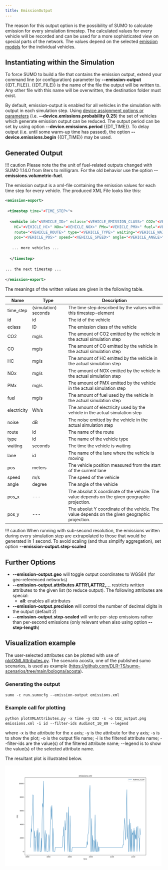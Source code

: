 ```yaml
---
title: EmissionOutput
---
```


The reason for this output option is the possibility of SUMO to
calculate emission for every simulation timestep. The calculated values
for every vehicle will be recorded and can be used for a more
sophisticated view on special parts of the network. The values depend on
the selected [emission models](../../Models/Emissions.md) for the
individual vehicles.

## Instantiating within the Simulation

To force SUMO to build a file that contains the emission output, extend
your command line (or configuration) parameter by **--emission-output** {{DT_FILE}}. {{DT_FILE}} is the name of the
file the output will be written to. Any other file with this name will
be overwritten, the destination folder must exist.

By default, emission-output is enabled for all vehicles in the
simulation with output in each simulation step. Using [device assignment
options or
parameters](../../Definition_of_Vehicles,_Vehicle_Types,_and_Routes.md#devices)
(i.e. **--device.emissions.probability 0.25**) the set of vehicles which generate emission output can be reduced.
The output period can be set by using option **--device.emissions.period** {{DT_TIME}}.
To delay output (i.e. until some warm-up time has passed), the option **--device.emissions.begin** {{DT_TIME}} may be used.


## Generated Output

!!! caution
    Please note the the unit of fuel-related outputs changed with SUMO 1.14.0 from liters to milligram.
	For the old behavior use the option **--emissions.volumetric-fuel**.

The emission output is a xml-file containing the emission values for
each time step for every vehicle. The produced XML File looks like this:

```xml
<emission-export>

 <timestep time="<TIME_STEP>">

  <vehicle id="<VEHICLE_ID>" eclass="<VEHICLE_EMISSION_CLASS>" CO2="<VEHICLE_CO2>" CO="<VEHICLE_CO>"
    HC="<VEHICLE_HC>" NOx="<VEHICLE_NOX>" PMx="<VEHICLE_PMX>" fuel="<VEHICLE_FUEL>" electricity="<VEHICLE_ELECTRICITY>" noise="<VEHICLE_NOISE>" \
    route="<VEHICLE_ROUTE>" type="<VEHICLE_TYPE>" waiting="<VEHICLE_WAITING>" lane="<VEHICLE_LANE>" \
    pos="<VEHICLE_POS>" speed="<VEHICLE_SPEED>" angle="<VEHICLE_ANGLE>" x="<VEHICLE_POS_X>" y="<VEHICLE_POS_Y>"/>

   ... more vehicles ...

  </timestep>

... the next timestep ...

</emission-export>
```

The meanings of the written values are given in the following table.

| Name        | Type                 | Description                                                                                    |
| ----------- | -------------------- | ---------------------------------------------------------------------------------------------- |
| time_step  | (simulation) seconds | The time step described by the values within this timestep-element                             |
| id          | id                   | The id of the vehicle                                                                          |
| eclass      | ID                   | The emission class of the vehicle                                                              |
| CO2         | mg/s                 | The amount of CO2 emitted by the vehicle in the actual simulation step                         |
| CO          | mg/s                 | The amount of CO emitted by the vehicle in the actual simulation step                          |
| HC          | mg/s                 | The amount of HC emitted by the vehicle in the actual simulation step                          |
| NOx         | mg/s                 | The amount of NOX emitted by the vehicle in the actual simulation step                         |
| PMx         | mg/s                 | The amount of PMX emitted by the vehicle in the actual simulation step                         |
| fuel        | mg/s                 | The amount of fuel used by the vehicle in the actual simulation step                           |
| electricity | Wh/s                 | The amount of electricity used by the vehicle in the actual simulation step                    |
| noise       | dB                   | The noise emitted by the vehicle in the actual simulation step                                 |
| route       | id                   | The name of the route                                                                          |
| type        | id                   | The name of the vehicle type                                                                   |
| waiting     | seconds              | The time the vehicle is waiting                                                                |
| lane        | id                   | The name of the lane where the vehicle is moving                                               |
| pos         | meters               | The vehicle position measured from the start of the current lane                               |
| speed       | m/s                  | The speed of the vehicle                                                                       |
| angle       | degree               | The angle of the vehicle                                                                       |
| pos_x      | \---                 | The absolut X coordinate of the vehicle. The value depends on the given geographic projection. |
| pos_y      | \---                 | The absolut Y coordinate of the vehicle. The value depends on the given geographic projection. |

!!! caution
    When running with sub-second resolution, the emissions written during every simulation step are extrapolated to those that would be generated in 1 second. To avoid scaling (and thus simplify aggregation), set option **--emission-output.step-scaled**


## Further Options

- **--emission-output.geo** will toggle output coordinates to WGS84 (for
  geo-referenced networks)	
- **--emission-output.attributes ATTR1,ATTR2,...** restricts written attributes to the given list (to reduce output). The following attributes are special:
  - **all**: enables all attributes
- **--emission-output.precision** will control the number of decimal digits in the output (default 2)
- **--emission-output.step-scaled** will write per-step emissions rather than per-second emissions (only relevant when also using option **--step-length**)  

## Visualization example
The user-selected attributes can be plotted with use of [plotXMLAttributes.py](../../Tools/Visualization.md#plotxmlattributespy). The scenario acosta, one of the published sumo scenarios, is used as example (https://github.com/DLR-TS/sumo-scenarios/tree/main/bologna/acosta).

### Generating the output
```
sumo -c run.sumocfg --emission-output emissions.xml
```
### Example call for plotting
```
python plotXMLAttributes.py -x time -y CO2 -s -o CO2_output.png emissions.xml -i id --filter-ids Audinot_10_89 --legend
```
where -x is the attribute for the x axis; -y is the attribute for the y axis; -s is to show the plot; -o is the output file name; -i is the filtered attribute name; --filter-ids are the value(s) of the filtered attribute name; --legend is to show the value(s) of the selected attribute name.

The resultant plot is illustrated below.

<img src="../../images/CO2_output.png" width="500px"/>
